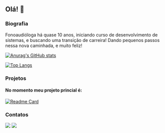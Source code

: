 ## Olá! 👋

### Biografia

Fonoaudióloga há quase 10 anos, iniciando curso de desenvolvimento de sistemas, e buscando uma transição de carreira! Dando pequenos passos nessa nova caminhada, e muito feliz!

[![Anurag's GitHub stats](https://github-readme-stats.vercel.app/api?username=raquelhvieira&show_icons=true&theme=tokyonight)](https://github.com/anuraghazra/github-readme-stats)

[![Top Langs](https://github-readme-stats.vercel.app/api/top-langs/?username=raquelhvieira&theme=tokyonight&layout=compact)](https://github.com/anuraghazra/github-readme-stats)

### Projetos
#### No momento meu projeto princial é:

[![Readme Card](https://github-readme-stats.vercel.app/api/pin/?username=raquelhvieira&theme=tokyonight&repo=Tik-Tok-Project)](https://github.com/anuraghazra/github-readme-stats)

### Contatos

[<img src ='https://img.shields.io/badge/Gmail-D14836?style=for-the-badge&logo=gmail&logoColor=white'>](mailto:raquelhvieira2@gmail.com)
[<img src ='https://img.shields.io/badge/LinkedIn-0077B5?style=for-the-badge&logo=linkedin&logoColor=white'>](https://www.linkedin.com/in/raquel-vieira-868659252/)
